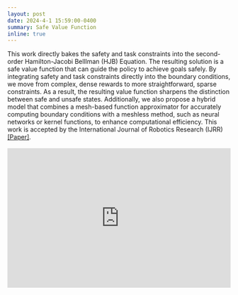 ```yaml
---
layout: post
date: 2024-4-1 15:59:00-0400
summary: Safe Value Function 
inline: true
---
```


<div style="width: 100%;">
    <div style="width: 100%;"> 
    This work directly bakes the safety and task constraints into the second-order Hamilton-Jacobi Belllman (HJB) Equation.
    The resulting solution is a safe value function that can guide the policy to achieve goals safely.
    By integrating safety and task constraints directly into the boundary conditions, we move from complex, dense rewards to more straightforward, sparse constraints.
    As a result, the resulting value function sharpens the distinction between safe and unsafe states.
    Additionally, we also propose a hybrid model that combines a mesh-based function approximator for accurately computing boundary conditions with a meshless method, such as neural networks or kernel functions, to enhance computational efficiency.
    This work is accepted by the International Journal of Robotics Research (IJRR) <a href="https://arxiv.org/pdf/2403.14956">[Paper]</a>.
    </div>
</div>

<br/>

<div style="width: 100%; display: flex; justify-content: center; align-items: center;">
    <iframe width="560" height="314" src="https://www.youtube.com/embed/URD5Z87jdO0?si=KNUV1E10STQMrc1x" title="YouTube video player" frameborder="0" allow="accelerometer; autoplay; clipboard-write; encrypted-media; gyroscope; picture-in-picture" allowfullscreen></iframe>
</div>
